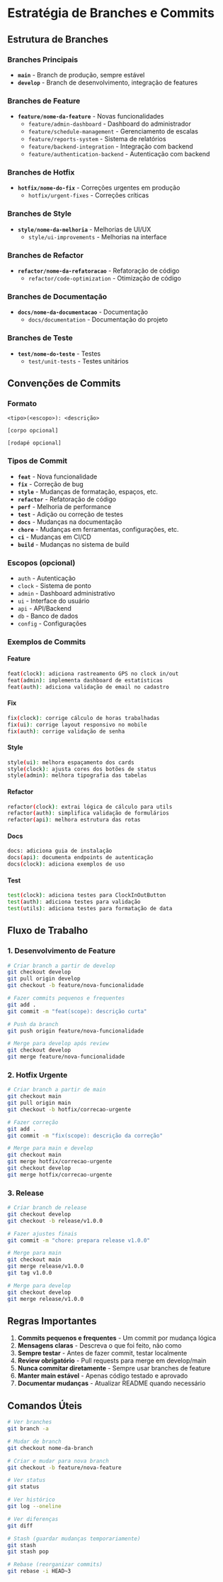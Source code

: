 # Estratégia de Branches e Commits

## Estrutura de Branches

### Branches Principais

- **`main`** - Branch de produção, sempre estável
- **`develop`** - Branch de desenvolvimento, integração de features

### Branches de Feature

- **`feature/nome-da-feature`** - Novas funcionalidades
  - `feature/admin-dashboard` - Dashboard do administrador
  - `feature/schedule-management` - Gerenciamento de escalas
  - `feature/reports-system` - Sistema de relatórios
  - `feature/backend-integration` - Integração com backend
  - `feature/authentication-backend` - Autenticação com backend

### Branches de Hotfix

- **`hotfix/nome-do-fix`** - Correções urgentes em produção
  - `hotfix/urgent-fixes` - Correções críticas

### Branches de Style

- **`style/nome-da-melhoria`** - Melhorias de UI/UX
  - `style/ui-improvements` - Melhorias na interface

### Branches de Refactor

- **`refactor/nome-da-refatoracao`** - Refatoração de código
  - `refactor/code-optimization` - Otimização de código

### Branches de Documentação

- **`docs/nome-da-documentacao`** - Documentação
  - `docs/documentation` - Documentação do projeto

### Branches de Teste

- **`test/nome-do-teste`** - Testes
  - `test/unit-tests` - Testes unitários

## Convenções de Commits

### Formato

```
<tipo>(<escopo>): <descrição>

[corpo opcional]

[rodapé opcional]
```

### Tipos de Commit

- **`feat`** - Nova funcionalidade
- **`fix`** - Correção de bug
- **`style`** - Mudanças de formatação, espaços, etc.
- **`refactor`** - Refatoração de código
- **`perf`** - Melhoria de performance
- **`test`** - Adição ou correção de testes
- **`docs`** - Mudanças na documentação
- **`chore`** - Mudanças em ferramentas, configurações, etc.
- **`ci`** - Mudanças em CI/CD
- **`build`** - Mudanças no sistema de build

### Escopos (opcional)

- `auth` - Autenticação
- `clock` - Sistema de ponto
- `admin` - Dashboard administrativo
- `ui` - Interface do usuário
- `api` - API/Backend
- `db` - Banco de dados
- `config` - Configurações

### Exemplos de Commits

#### Feature

```bash
feat(clock): adiciona rastreamento GPS no clock in/out
feat(admin): implementa dashboard de estatísticas
feat(auth): adiciona validação de email no cadastro
```

#### Fix

```bash
fix(clock): corrige cálculo de horas trabalhadas
fix(ui): corrige layout responsivo no mobile
fix(auth): corrige validação de senha
```

#### Style

```bash
style(ui): melhora espaçamento dos cards
style(clock): ajusta cores dos botões de status
style(admin): melhora tipografia das tabelas
```

#### Refactor

```bash
refactor(clock): extrai lógica de cálculo para utils
refactor(auth): simplifica validação de formulários
refactor(api): melhora estrutura das rotas
```

#### Docs

```bash
docs: adiciona guia de instalação
docs(api): documenta endpoints de autenticação
docs(clock): adiciona exemplos de uso
```

#### Test

```bash
test(clock): adiciona testes para ClockInOutButton
test(auth): adiciona testes para validação
test(utils): adiciona testes para formatação de data
```

## Fluxo de Trabalho

### 1. Desenvolvimento de Feature

```bash
# Criar branch a partir de develop
git checkout develop
git pull origin develop
git checkout -b feature/nova-funcionalidade

# Fazer commits pequenos e frequentes
git add .
git commit -m "feat(scope): descrição curta"

# Push da branch
git push origin feature/nova-funcionalidade

# Merge para develop após review
git checkout develop
git merge feature/nova-funcionalidade
```

### 2. Hotfix Urgente

```bash
# Criar branch a partir de main
git checkout main
git pull origin main
git checkout -b hotfix/correcao-urgente

# Fazer correção
git add .
git commit -m "fix(scope): descrição da correção"

# Merge para main e develop
git checkout main
git merge hotfix/correcao-urgente
git checkout develop
git merge hotfix/correcao-urgente
```

### 3. Release

```bash
# Criar branch de release
git checkout develop
git checkout -b release/v1.0.0

# Fazer ajustes finais
git commit -m "chore: prepara release v1.0.0"

# Merge para main
git checkout main
git merge release/v1.0.0
git tag v1.0.0

# Merge para develop
git checkout develop
git merge release/v1.0.0
```

## Regras Importantes

1. **Commits pequenos e frequentes** - Um commit por mudança lógica
2. **Mensagens claras** - Descreva o que foi feito, não como
3. **Sempre testar** - Antes de fazer commit, testar localmente
4. **Review obrigatório** - Pull requests para merge em develop/main
5. **Nunca commitar diretamente** - Sempre usar branches de feature
6. **Manter main estável** - Apenas código testado e aprovado
7. **Documentar mudanças** - Atualizar README quando necessário

## Comandos Úteis

```bash
# Ver branches
git branch -a

# Mudar de branch
git checkout nome-da-branch

# Criar e mudar para nova branch
git checkout -b feature/nova-feature

# Ver status
git status

# Ver histórico
git log --oneline

# Ver diferenças
git diff

# Stash (guardar mudanças temporariamente)
git stash
git stash pop

# Rebase (reorganizar commits)
git rebase -i HEAD~3
```
